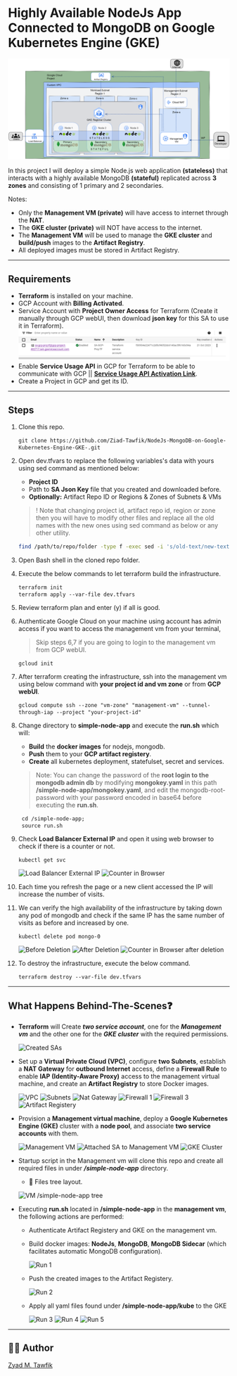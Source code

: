 # Highly Available NodeJs App Connected to MongoDB on Google Kubernetes Engine (GKE)

![Architecture](/Images/Architecture.png)

In this project I will deploy a simple Node.js web application **(stateless)** that interacts with a highly available MongoDB **(stateful)** replicated across **3 zones** and consisting of 1 primary and 2 secondaries.

Notes:
- Only the **Management VM (private)** will have access to internet through the **NAT**.
- The **GKE cluster (private)** will NOT have access to the internet.
- The **Management VM** will be used to manage the **GKE cluster** and **build/push** images to the **Artifact Registry**.
- All deployed images must be stored in Artifact Registry.

----------
## Requirements
- **Terraform** is installed on your machine.
- GCP Account with **Billing Activated**.
- Service Account with **Project Owner Access** for Terraform (Create it manually through GCP webUI, then download **json key** for this SA to use it in Terraform).
![TF Service Account](/Images/SA.png)
- Enable **Service Usage API** in GCP for Terraform to be able to communicate with GCP || **[Service Usage API Activation Link](https://console.cloud.google.com/apis/api/serviceusage.googleapis.com)**.
- Create a Project in GCP and get its ID.

----------
## Steps
1. Clone this repo.

    ```Shell
    git clone https://github.com/Ziad-Tawfik/NodeJs-MongoDB-on-Google-Kubernetes-Engine-GKE-.git
    ```

2. Open dev.tfvars to replace the following variables's data with yours using sed command as mentioned below:
    - **Project ID**
    - Path to **SA Json Key** file that you created and downloaded before.
    - **Optionally:** Artifact Repo ID or Regions & Zones of Subnets & VMs 
    > ! Note that changing project id, artifact repo id, region or zone then you will have to modify other files and replace all the old names with the new ones using sed command as below or any other utility.
    
    ```Bash
    find /path/to/repo/folder -type f -exec sed -i 's/old-text/new-text/g' {} \;
    ```

3. Open Bash shell in the cloned repo folder.

4. Execute the below commands to let terraform build the infrastructure.
    ```Shell
    terraform init
    terraform apply --var-file dev.tfvars
    ```
5. Review terraform plan and enter (y) if all is good.

6. Authenticate Google Cloud on your machine using account has admin access if you want to access the management vm from your terminal, 
    > Skip steps 6,7 if you are going to login to the management vm from GCP webUI.

    ```Shell
    gcloud init
    ```
7. After terraform creating the infrastructure, ssh into the management vm using below command with **your project id and vm zone** or from **GCP webUI**.
    ```Shell
    gcloud compute ssh --zone "vm-zone" "management-vm" --tunnel-through-iap --project "your-project-id"
    ```
8. Change directory to **simple-node-app** and execute the **run.sh** which will:
    - **Build** the **docker images** for nodejs, mongodb.
    - **Push** them to your **GCP artifact registery**.
    - **Create** all kubernetes deployment, statefulset, secret and services.

    > Note: You  can change the password of the **root login to the mongodb admin db** by modifying **mongokey.yaml** in this path **/simple-node-app/mongokey.yaml**, and edit the mongodb-root-password with your password encoded in base64 before executing the **run.sh**.

   ```Shell
    cd /simple-node-app;
    source run.sh
   ```

9. Check **Load Balancer External IP** and open it using web browser to check if there is a counter or not.
    ```Shell
    kubectl get svc
   ```
   ![Load Balancer External IP](/Images/External-ip.png)
   ![Counter in Browser](/Images/webbrowser1.png)

10. Each time you refresh the page or a new client accessed the IP will increase the number of visits.

11. We can verify the high availability of the infrastructure by taking down any pod of mongodb and check if the same IP has the same number of visits as before and increased by one.
    ```Shell
    kubectl delete pod mongo-0
    ```
    ![Before Deletion](/Images/pod1.png)
    ![After Deletion](/Images/pod2.png)
    ![Counter in Browser after deletion](/Images/webbrowser2.png)

12. To destroy the infrastructure, execute the below command.

    ```Shell
    terraform destroy --var-file dev.tfvars
    ```
----------
## What Happens Behind-The-Scenes❓
- **Terraform** will Create ***two service account***, one for the ***Management vm*** and the other one for the ***GKE cluster*** with the required permissions.

    ![Created SAs](/Images/Created_SA.png)

- Set up a **Virtual Private Cloud (VPC)**, configure **two Subnets**, establish a **NAT Gateway** for **outbound Internet** access, define a **Firewall Rule** to enable **IAP (Identity-Aware Proxy)** access to the management virtual machine, and create an **Artifact Registry** to store Docker images.

    ![VPC](/Images/VPC.png)
    ![Subnets](/Images/Subnets.png)
    ![Nat Gateway](/Images/Cloud-Nat.png)
    ![Firewall 1](/Images/allow-iap-firewall-1.png)
    ![Firewall 3](/Images/allow-iap-firewall-3.png)
    ![Artifact Registery](/Images/Artifact-Repo.png)

- Provision a **Management virtual machine**, deploy a **Google Kubernetes Engine (GKE)** cluster with a **node pool**, and associate **two service accounts** with them.

    ![Management VM](/Images/Management-VM.png)
    ![Attached SA to Management VM](/Images/ManagemetVM-Attached-SA.png)
    ![GKE Cluster](/Images/Kubernetes-Cluster.png)


- Startup script in the Management vm will clone this repo and create all required files in under ***/simple-node-app*** directory. 
    - 🌳 Files tree layout.

    ![VM /simple-node-app tree](/Images/Vm-Tree.png)

- Executing **run.sh** located in **/simple-node-app** in the **management vm**, the following actions are performed:

    - Authenticate Artifact Registery and GKE on the management vm.
    
    - Build docker images: **NodeJs**, **MongoDB**, **MongoDB Sidecar** (which facilitates automatic MongoDB configuration).

        ![Run 1](/Images/Run1.png)

    - Push the created images to the Artifact Registery.

        ![Run 2](/Images/Run2.png)

    - Apply all yaml files found under **/simple-node-app/kube** to the GKE

        ![Run 3](/Images/Run3.png)
        ![Run 4](/Images/Run4.png)
        ![Run 5](/Images/Run5.png)


----------

## :mage_man: Author
[Zyad M. Tawfik](https://www.linkedin.com/in/zyad-m-tawfik/)
